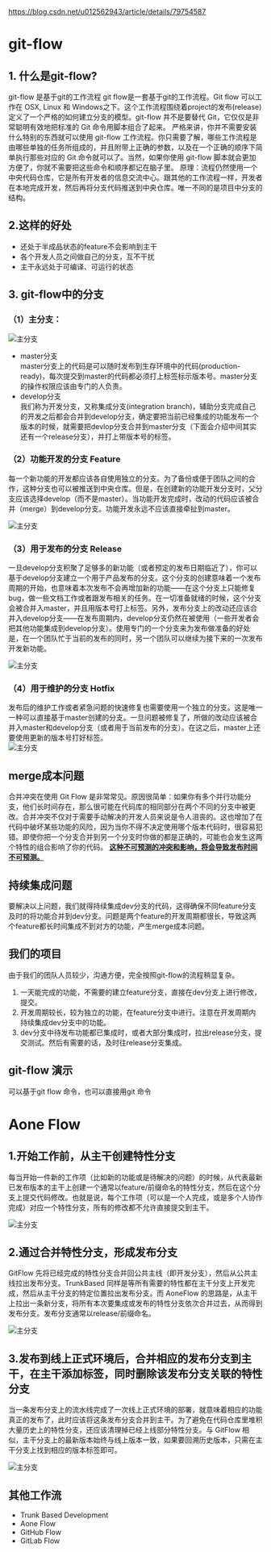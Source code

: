 https://blog.csdn.net/u012562943/article/details/79754587
# git-flow

## 1. 什么是git-flow?
git-flow 是基于git的工作流程
git flow是一套基于git的工作流程。Git flow 可以工作在 OSX, Linux 和 Windows之下。这个工作流程围绕着project的发布(release)定义了一个严格的如何建立分支的模型。git-flow 并不是要替代 Git，它仅仅是非常聪明有效地把标准的 Git 命令用脚本组合了起来。
严格来讲，你并不需要安装什么特别的东西就可以使用 git-flow 工作流程。你只需要了解，哪些工作流程是由哪些单独的任务所组成的，并且附带上正确的参数，以及在一个正确的顺序下简单执行那些对应的 Git 命令就可以了。当然，如果你使用 git-flow 脚本就会更加方便了，你就不需要把这些命令和顺序都记在脑子里。
原理：流程仍然使用一个中央代码仓库，它是所有开发者的信息交流中心。跟其他的工作流程一样，开发者在本地完成开发，然后再将分支代码推送到中央仓库。唯一不同的是项目中分支的结构。

## 2.这样的好处
* 还处于半成品状态的feature不会影响到主干
* 各个开发人员之间做自己的分支，互不干扰
* 主干永远处于可编译、可运行的状态

## 3. git-flow中的分支
### （1）主分支：
![主分支](./imgs/1.png)

* master分支   
master分支上的代码是可以随时发布到生存环境中的代码(production-ready)，每次提交到master的代码都必须打上标签标示版本号。master分支的操作权限应该由专门的人负责。
* develop分支  
我们称为开发分支，又称集成分支(integration branch)，辅助分支完成自己的开发之后都会合并到develop分支，确定要把当前已经集成的功能发布一个版本的时候，就需要把devlop分支合并到master分支（下面会介绍中间其实还有一个release分支），并打上带版本号的标签。

### （2）功能开发的分支 Feature
每一个新功能的开发都应该各自使用独立的分支。为了备份或便于团队之间的合作，这种分支也可以被推送到中央仓库。但是，在创建新的功能开发分支时，父分支应该选择develop（而不是master）。当功能开发完成时，改动的代码应该被合并（merge）到develop分支。功能开发永远不应该直接牵扯到master。

![主分支](./imgs/2.png)

### （3）用于发布的分支 Release
一旦develop分支积聚了足够多的新功能（或者预定的发布日期临近了），你可以基于develop分支建立一个用于产品发布的分支。这个分支的创建意味着一个发布周期的开始，也意味着本次发布不会再增加新的功能——在这个分支上只能修复bug，做一些文档工作或者跟发布相关的任务。在一切准备就绪的时候，这个分支会被合并入master，并且用版本号打上标签。另外，发布分支上的改动还应该合并入develop分支——在发布周期内，develop分支仍然在被使用（一些开发者会把其他功能集成到develop分支）。使用专门的一个分支来为发布做准备的好处是，在一个团队忙于当前的发布的同时，另一个团队可以继续为接下来的一次发布开发新功能。

![主分支](./imgs/3.png)

### （4）用于维护的分支 Hotfix   
发布后的维护工作或者紧急问题的快速修复也需要使用一个独立的分支。这是唯一一种可以直接基于master创建的分支。一旦问题被修复了，所做的改动应该被合并入master和develop分支（或者用于当前发布的分支）。在这之后，master上还要使用更新的版本号打好标签。  
![主分支](./imgs/4.png)  

## merge成本问题
合并冲突在使用 Git Flow 是非常常见。原因很简单：如果你有多个并行功能分支，他们长时间存在，那么很可能在代码库的相同部分在两个不同的分支中被更改。合并冲突不仅对于需要手动解决的开发人员来说是令人沮丧的。这也增加了在代码中破坏某些功能的风险，因为当你不得不决定使用哪个版本代码时，很容易犯错。即使你把一个分支合并到另一个分支时你做的都是正确的，可能也会发生这两个特性的组合影响了你的代码。
**<u>这种不可预测的冲突和影响，将会导致发布时间不可预测。</u>**

## 持续集成问题
要解决以上问题，我们就得持续集成dev分支的代码，这得确保不同feature分支及时的将功能合并到dev分支。问题是两个feature的开发周期都很长，导致这两个feature都长时间集成不到对方的功能，产生merge成本问题。

## 我们的项目
由于我们的团队人员较少，沟通方便，完全按照git-flow的流程稍显复杂。  
1. 一天能完成的功能，不需要的建立feature分支，直接在dev分支上进行修改，提交。
2. 开发周期较长，较为独立的功能，在feature分支中进行。注意在开发周期内持续集成dev分支中的功能。
3. dev分支中待发布功能都已集成时，或者大部分集成时，拉出release分支，提交测试。然后有需要的话，及时往release分支集成。

## git-flow 演示
可以基于git flow 命令，也可以直接用git 命令  

# Aone Flow

## 1.开始工作前，从主干创建特性分支
每当开始一件新的工作项（比如新的功能或是待解决的问题）的时候，从代表最新已发布版本的主干上创建一个通常以feature/前缀命名的特性分支，然后在这个分支上提交代码修改。也就是说，每个工作项（可以是一个人完成，或是多个人协作完成）对应一个特性分支，所有的修改都不允许直接提交到主干。

![主分支](./imgs/5.png)

## 2.通过合并特性分支，形成发布分支
GitFlow 先将已经完成的特性分支合并回公共主线（即开发分支），然后从公共主线拉出发布分支。TrunkBased 同样是等所有需要的特性都在主干分支上开发完成，然后从主干分支的特定位置拉出发布分支。而 AoneFlow 的思路是，从主干上拉出一条新分支，将所有本次要集成或发布的特性分支依次合并过去，从而得到发布分支。发布分支通常以release/前缀命名。

![主分支](./imgs/6.png)

## 3.发布到线上正式环境后，合并相应的发布分支到主干，在主干添加标签，同时删除该发布分支关联的特性分支
当一条发布分支上的流水线完成了一次线上正式环境的部署，就意味着相应的功能真正的发布了，此时应该将这条发布分支合并到主干。为了避免在代码仓库里堆积大量历史上的特性分支，还应该清理掉已经上线部分特性分支。与 GitFlow 相似，主干分支上的最新版本始终与线上版本一致，如果要回溯历史版本，只需在主干分支上找到相应的版本标签即可。

![主分支](./imgs/7.png)

## 其他工作流
* Trunk Based Development
* Aone Flow
* GitHub Flow
* GitLab Flow

